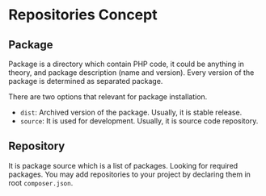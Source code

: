 # Repositories Concept

## Package

Package is a directory which contain PHP code, it could be anything in theory, and package description (name and version).
Every version of the package is determined as separated package.

There are two options that relevant for package installation.
- `dist`: Archived version of the package. Usually, it is stable release.
- `source`: It is used for development. Usually, it is source code repository.

## Repository
It is package source which is a list of packages. Looking for required packages.
You may add repositories to your project by declaring them in root `composer.json`.
